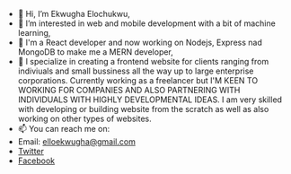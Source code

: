 - 👋 Hi, I’m Ekwugha Elochukwu,
- 👀 I’m interested in web and mobile development with a bit of machine learning,
- 🌱 I'm a React developer and now working on Nodejs, Express nad MongoDB to make me a MERN developer,
- 💞️ I specialize in creating a frontend website for clients ranging from indiviuals and small bussiness all the way up to large enterprise corporations. Currently working as a freelancer but I'M KEEN TO WORKING FOR COMPANIES AND ALSO PARTNERING WITH INDIVIDUALS WITH HIGHLY DEVELOPMENTAL IDEAS. I am very skilled with developing or building website from the scratch as well as also working on other types of websites.
- 📫 You can reach me on:
- Email: elloekwugha@gmail.com
- [Twitter](https://twitter.com/darealElo_)
- [Facebook](https://www.facebook.com/profile.php?id=100062158207318)

<!---
Ekwugha/Ekwugha is a ✨ special ✨ repository because its `README.md` (this file) appears on your GitHub profile.
You can click the Preview link to take a look at your changes.
--->

